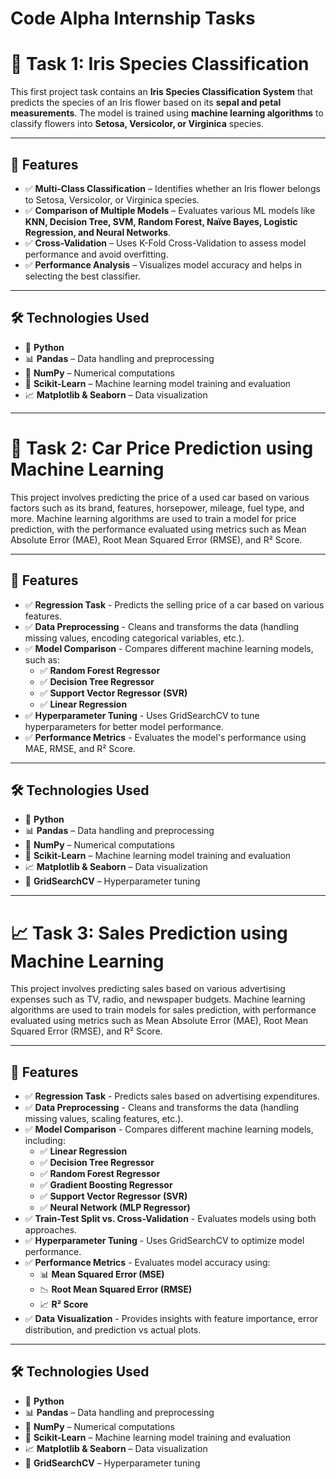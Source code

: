 # **Code Alpha Internship Tasks**  

# 🌸 Task 1: Iris Species Classification  

This first project task contains an **Iris Species Classification System** that predicts the species of an Iris flower based on its **sepal and petal measurements**. The model is trained using **machine learning algorithms** to classify flowers into **Setosa, Versicolor, or Virginica** species.

---

## 📌 Features  
- ✅ **Multi-Class Classification** – Identifies whether an Iris flower belongs to Setosa, Versicolor, or Virginica species.  
- ✅ **Comparison of Multiple Models** – Evaluates various ML models like **KNN, Decision Tree, SVM, Random Forest, Naïve Bayes, Logistic Regression, and Neural Networks**.  
- ✅ **Cross-Validation** – Uses K-Fold Cross-Validation to assess model performance and avoid overfitting.  
- ✅ **Performance Analysis** – Visualizes model accuracy and helps in selecting the best classifier.  

---

## 🛠 Technologies Used  
- 🐍 **Python**  
- 📊 **Pandas** – Data handling and preprocessing  
- 🔢 **NumPy** – Numerical computations  
- 🤖 **Scikit-Learn** – Machine learning model training and evaluation  
- 📈 **Matplotlib & Seaborn** – Data visualization

---

# 🚗 Task 2: Car Price Prediction using Machine Learning 

This project involves predicting the price of a used car based on various factors such as its brand, features, horsepower, mileage, fuel type, and more. Machine learning algorithms are used to train a model for price prediction, with the performance evaluated using metrics such as Mean Absolute Error (MAE), Root Mean Squared Error (RMSE), and R² Score.

---

## 📌 Features  
- ✅ **Regression Task** - Predicts the selling price of a car based on various features.
- ✅ **Data Preprocessing** - Cleans and transforms the data (handling missing values, encoding categorical variables, etc.).
- ✅ **Model Comparison** - Compares different machine learning models, such as:
  - ✅ **Random Forest Regressor**
  - ✅ **Decision Tree Regressor**
  - ✅ **Support Vector Regressor (SVR)**
  - ✅ **Linear Regression**
- ✅ **Hyperparameter Tuning** - Uses GridSearchCV to tune hyperparameters for better model performance.
- ✅ **Performance Metrics** - Evaluates the model's performance using MAE, RMSE, and R² Score.

---

## 🛠 Technologies Used  
- 🐍 **Python**  
- 📊 **Pandas** – Data handling and preprocessing  
- 🔢 **NumPy** – Numerical computations  
- 🤖 **Scikit-Learn** – Machine learning model training and evaluation  
- 📈 **Matplotlib & Seaborn** – Data visualization
- 🧹 **GridSearchCV** – Hyperparameter tuning

---

# 📈 Task 3: Sales Prediction using Machine Learning 

This project involves predicting sales based on various advertising expenses such as TV, radio, and newspaper budgets. Machine learning algorithms are used to train models for sales prediction, with performance evaluated using metrics such as Mean Absolute Error (MAE), Root Mean Squared Error (RMSE), and R² Score.

---

## 📌 Features  
- ✅ **Regression Task** - Predicts sales based on advertising expenditures.  
- ✅ **Data Preprocessing** - Cleans and transforms the data (handling missing values, scaling features, etc.).  
- ✅ **Model Comparison** - Compares different machine learning models, including:  
  - ✅ **Linear Regression**  
  - ✅ **Decision Tree Regressor**  
  - ✅ **Random Forest Regressor**  
  - ✅ **Gradient Boosting Regressor**  
  - ✅ **Support Vector Regressor (SVR)**  
  - ✅ **Neural Network (MLP Regressor)**  
- ✅ **Train-Test Split vs. Cross-Validation** - Evaluates models using both approaches.  
- ✅ **Hyperparameter Tuning** - Uses GridSearchCV to optimize model performance.  
- ✅ **Performance Metrics** - Evaluates model accuracy using:  
  - 📊 **Mean Squared Error (MSE)**  
  - 📉 **Root Mean Squared Error (RMSE)**  
  - 📈 **R² Score**  
- ✅ **Data Visualization** - Provides insights with feature importance, error distribution, and prediction vs actual plots.  

---

## 🛠 Technologies Used  
- 🐍 **Python**  
- 📊 **Pandas** – Data handling and preprocessing  
- 🔢 **NumPy** – Numerical computations  
- 🤖 **Scikit-Learn** – Machine learning model training and evaluation  
- 📈 **Matplotlib & Seaborn** – Data visualization  
- 🧹 **GridSearchCV** – Hyperparameter tuning
